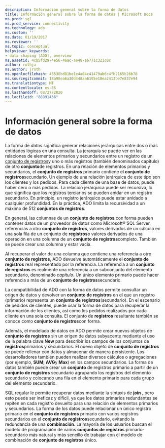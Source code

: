 ```yaml
---
description: Información general sobre la forma de datos
title: Información general sobre la forma de datos | Microsoft Docs
ms.prod: sql
ms.prod_service: connectivity
ms.technology: ado
ms.custom: ''
ms.date: 01/19/2017
ms.reviewer: ''
ms.topic: conceptual
helpviewer_keywords:
- data shaping [ADO], overview
ms.assetid: 4cb5fd29-4e56-46ac-ae48-a6771c321c0c
author: rothja
ms.author: jroth
ms.openlocfilehash: 45538bd81be1e4a64c41479ab6c4fb2165b26b78
ms.sourcegitcommit: 18a98ea6a30d448aa6195e10ea2413be7e837e94
ms.translationtype: MT
ms.contentlocale: es-ES
ms.lasthandoff: 08/27/2020
ms.locfileid: "88991436"
---
```

# <a name="data-shaping-overview"></a>Información general sobre la forma de datos
La forma de *datos* significa generar relaciones jerárquicas entre dos o más entidades lógicas en una consulta. La jerarquía se puede ver en las relaciones de elementos primarios y secundarios entre un registro de un [conjunto de registros](../../reference/ado-api/recordset-object-ado.md)y uno o más registros (también denominados capítulo) de otro **conjunto**de registros. En una relación de elementos primarios y secundarios, el **conjunto de registros** primario contiene el **conjunto de registros**secundario. Un ejemplo de una relación jerárquica de este tipo son los clientes y los pedidos. Para cada cliente de una base de datos, puede haber cero o más pedidos. La relación jerárquica puede ser recursiva, lo que significa que los registros terciarios se pueden anidar en un registro secundario. En principio, un registro jerárquico puede estar anidado a cualquier profundidad. En la práctica, ADO limita la recursividad a un máximo de 512 **conjuntos de registros**.  
  
 En general, las columnas de un **conjunto de registros** con forma pueden contener datos de un proveedor de datos como Microsoft® SQL Server, referencias a otro **conjunto de registros**, valores derivados de un cálculo en una sola fila de un conjunto de **registros**o valores derivados de una operación en una columna de un **conjunto de registros**completo. También se puede crear una columna y estar vacía.  
  
 Al recuperar el valor de una columna que contiene una referencia a otro **conjunto de registros**, ADO devuelve automáticamente el **conjunto de registros** real representado por la referencia. La referencia a un **conjunto de registros** es realmente una referencia a un subconjunto del elemento secundario, denominado *capítulo*. Un único elemento primario puede hacer referencia a más de un **conjunto de registros**secundario.  
  
 La compatibilidad de ADO con la forma de datos permite consultar un origen de datos y devolver un **conjunto de registros** en el que un registro (primario) representa un **conjunto de registros**(secundario). En el escenario de pedidos de clientes, puede usar la forma de datos para recuperar la información de los clientes, así como los pedidos realizados por cada cliente en una sola consulta. El conjunto de **registros** resultante también se conoce como **conjunto de registros**con forma.  
  
 Además, el modelado de datos en ADO permite crear nuevos objetos de **conjunto de registros** sin un origen de datos subyacente mediante el uso de la palabra clave **New** para describir los campos de los conjuntos de **registros**primarios y secundarios. El nuevo objeto de **conjunto de registros** se puede rellenar con datos y almacenar de manera persistente. Los desarrolladores también pueden realizar diversos cálculos o agregaciones (por ejemplo, **SUM**, **AVG**y **Max**) en los campos secundarios. La forma de datos también puede crear un **conjunto** de registros primario a partir de un **conjunto de registros** secundario agrupando los registros del elemento secundario y colocando una fila en el elemento primario para cada grupo del elemento secundario.  
  
 SQL regular le permite recuperar datos mediante la sintaxis de **join** , pero esto puede ser ineficaz y difícil, ya que los datos primarios redundantes se repiten en cada registro devuelto para una relación de elementos primarios y secundarios. La forma de los datos puede relacionar un único registro primario en el **conjunto de registros** primario con varios registros secundarios en el **conjunto de registros**secundario, evitando la redundancia de una **combinación**. La mayoría de los usuarios buscan el modelo de programación de varios **conjuntos de registros** primario-secundario más natural y más sencillo de trabajar con el modelo de combinación de **conjunto de registros** único.